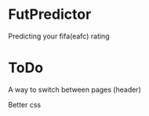 # FutPredictor
Predicting your fifa(eafc) rating

# ToDo
A way to switch between pages (header)

Better css
